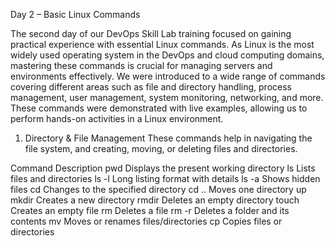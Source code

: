 Day 2 – Basic Linux Commands

The second day of our DevOps Skill Lab training focused on gaining practical experience with essential Linux commands. As Linux is the most widely used operating system in the DevOps and cloud computing domains, mastering these commands is crucial for managing servers and environments effectively. We were introduced to a wide range of commands covering different areas such as file and directory handling, process management, user management, system monitoring, networking, and more. These commands were demonstrated with live examples, allowing us to perform hands-on activities in a Linux environment.

1. Directory & File Management
These commands help in navigating the file system, and creating, moving, or deleting files and directories.

Command	Description
pwd	Displays the present working directory
ls	Lists files and directories
ls -l	Long listing format with details
ls -a	Shows hidden files
cd <directory>	Changes to the specified directory
cd ..	Moves one directory up
mkdir <folder>	Creates a new directory
rmdir <folder>	Deletes an empty directory
touch <file>	Creates an empty file
rm <file>	Deletes a file
rm -r <folder>	Deletes a folder and its contents
mv <src> <dest>	Moves or renames files/directories
cp <src> <dest>	Copies files or directories
